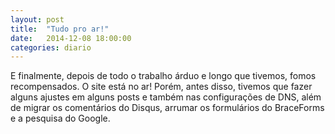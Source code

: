 ```yaml
---
layout: post
title:  "Tudo pro ar!"
date:   2014-12-08 18:00:00
categories: diario
---
```

E finalmente, depois de todo o trabalho árduo e longo que tivemos, fomos recompensados. O site está no ar! Porém, antes disso, tivemos que fazer alguns ajustes em alguns posts e também nas configurações de DNS, além de migrar os comentários do Disqus, arrumar os formulários do BraceForms e a pesquisa do Google. 